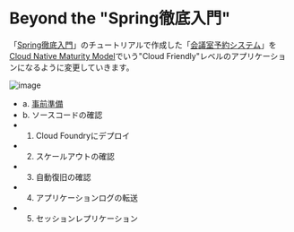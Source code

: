 # Beyond the "Spring徹底入門"

「[Spring徹底入門](http://bit.ly/spring-boot)」のチュートリアルで作成した「[会議室予約システム](https://github.com/making/mrs)」を [Cloud Native Maturity Model](https://www.enterpriseirregulars.com/103240/cloud-native-nice-get/)でいう"Cloud Friendly"レベルのアプリケーションになるように変更していきます。

![image](https://cloud.githubusercontent.com/assets/106908/18636478/f34f0902-7ec3-11e6-9a60-d8824dd9b48b.png)


* a. [事前準備](https://github.com/Pivotal-Japan/cf-workshop/blob/master/prerequisite.md)
* b. ソースコードの確認
* 1. Cloud Foundryにデプロイ
* 2. スケールアウトの確認
* 3. 自動復旧の確認
* 4. アプリケーションログの転送
* 5. セッションレプリケーション


